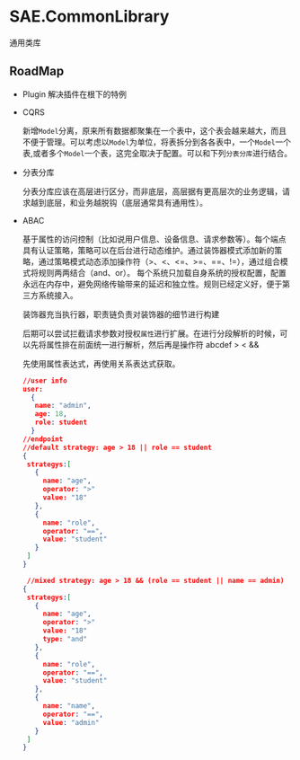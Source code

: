 # SAE.CommonLibrary
通用类库

## RoadMap
 - Plugin
   解决插件在根下的特例
   
 - CQRS
   
   新增`Model`分离，原来所有数据都聚集在一个表中，这个表会越来越大，而且不便于管理。可以考虑以`Model`为单位，将表拆分到各各表中，一个`Model`一个表,或者多个`Model`一个表，这完全取决于配置。可以和下列`分表分库`进行结合。

 - 分表分库

   分表分库应该在高层进行区分，而非底层，高层据有更高层次的业务逻辑，请求越到底层，和业务越脱钩（底层通常具有通用性）。

 - ABAC

   基于属性的访问控制（比如说用户信息、设备信息、请求参数等）。每个端点具有认证策略，策略可以在后台进行动态维护。通过装饰器模式添加新的策略，通过策略模式动态添加操作符（>、<、<=、>=、==、!=），通过组合模式将规则两两结合（and、or）。
   每个系统只加载自身系统的授权配置，配置永远在内存中，避免网络传输带来的延迟和独立性。规则已经定义好，便于第三方系统接入。
  
   装饰器充当执行器，职责链负责对装饰器的细节进行构建

   后期可以尝试拦截请求参数对授权`属性`进行扩展。在进行分段解析的时候，可以先将属性排在前面统一进行解析，然后再是操作符
   abcdef > < &&

   先使用属性表达式，再使用关系表达式获取。

   ```json
   //user info
   user:
     {
      name: "admin",
      age: 18,
      role: student
     }
   //endpoint
   //default strategy: age > 18 || role == student
   {
    strategys:[
      {
        name: "age",
        operator: ">"
        value: "18"
      },
      {
        name: "role",
        operator: "==",
        value: "student"
      }
    ]
   }

    //mixed strategy: age > 18 && (role == student || name == admin)
   {
    strategys:[
      {
        name: "age",
        operator: ">"
        value: "18"
        type: "and"
      },
      {
        name: "role",
        operator: "==",
        value: "student"
      },
      {
        name: "name",
        operator: "==",
        value: "admin"
      }
    ]
   }
   ```